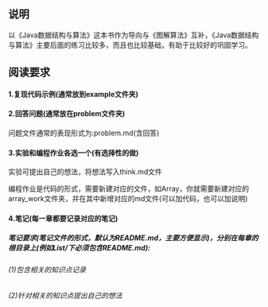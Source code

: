 ## 说明

以《Java数据结构与算法》这本书作为导向与《图解算法》互补，《Java数据结构与算法》主要后面的练习比较多，而且也比较基础，有助于比较好的巩固学习。

## 阅读要求

#### 1.复现代码示例(通常放到example文件夹)

#### 2.回答问题(通常放在problem文件夹)

问题文件通常的表现形式为:problem.md(含回答)


#### 3.实验和编程作业各选一个(有选择性的做)

实验可提出自己的想法，将想法写入think.md文件

编程作业是代码的形式，需要新建对应的文件，如Array，你就需要新建对应的array_work文件夹，并在其中新增对应的md文件(可以加代码，也可以加说明)


#### 4.笔记(每一章都要记录对应的笔记)

##### 笔记要求(笔记文件的形式，默认为README.md，主要方便显示)，分别在每章的根目录上(例如List/下必须包含README.md):

###### (1)包含相关的知识点记录

###### (2)针对相关的知识点提出自己的想法
